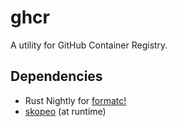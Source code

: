 # ghcr

A utility for GitHub Container Registry.

## Dependencies

* Rust Nightly for [formatc!](https://docs.rs/const_format/latest/const_format/macro.formatc.html)
* [skopeo](https://github.com/containers/skopeo) (at runtime)
